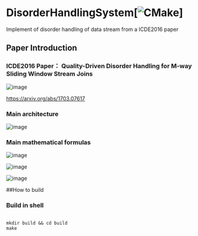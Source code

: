 # DisorderHandlingSystem[![CMake](https://github.com/intellistream/ModernCPlusProjectTemplate/actions/workflows/cmake.yml/badge.svg?branch=main)]
Implement of disorder handling of data stream from a ICDE2016 paper

## Paper Introduction
### ICDE2016 Paper： Quality-Driven Disorder Handling for M-way Sliding Window Stream Joins

![image](https://user-images.githubusercontent.com/105226542/217196933-3c82d383-2cff-4519-85f4-df7ce8955160.png)

https://arxiv.org/abs/1703.07617




### Main architecture
![image](https://user-images.githubusercontent.com/105226542/216963968-9ee72e72-3ddc-404f-8b45-119a0a136d1f.png)



### Main mathematical formulas


![image](https://user-images.githubusercontent.com/105226542/216964302-0ce5d0ea-0b6c-4f64-90be-53e912edc550.png)


![image](https://user-images.githubusercontent.com/105226542/216964340-1f2a175a-c8b8-4372-92a8-dd0433a3a046.png)

![image](https://user-images.githubusercontent.com/105226542/216964400-5ea4b7bb-b7a5-4546-850c-cdcfbefa8ee1.png)

##How to build

### Build in shell

```shell

mkdir build && cd build
make 
